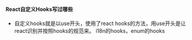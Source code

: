 #### React自定义Hooks写过哪些
- 自定义hooks就是以use开头，使用了react hooks的方法，用use开头是让react识别并按照hooks的规范来。
i18n的hooks，enum的hooks
